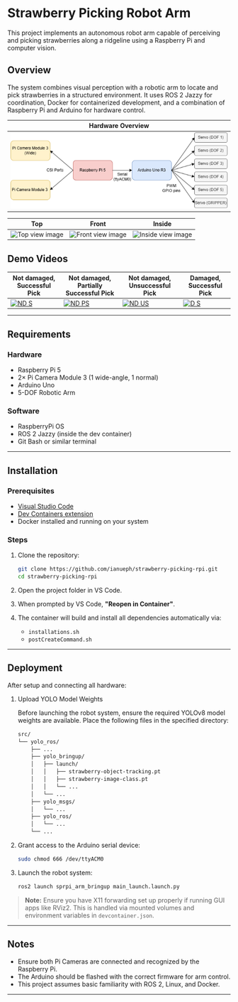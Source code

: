 # Strawberry Picking Robot Arm

This project implements an autonomous robot arm capable of perceiving and picking strawberries along a ridgeline using a Raspberry Pi and computer vision.

## Overview

The system combines visual perception with a robotic arm to locate and pick strawberries in a structured environment. It uses ROS 2 Jazzy for coordination, Docker for containerized development, and a combination of Raspberry Pi and Arduino for hardware control.

<div align="center">
  <table>
    <thead>
      <tr>
        <th>Hardware Overview</th>
      </tr>
    </thead>
    <tbody>
      <tr>
        <td><img src="media/system%20overview.drawio.png" alt="System Overview" /></td>
      </tr>
    </tbody>
  </table>
  </p/>
</div>

<div align="center">
  <table>
    <thead>
      <tr>
        <th>Top</th>
        <th>Front</th>
        <th>Inside</th>
      </tr>
    </thead>
    <tbody>
      <tr>
        <td><img src="media/top_view.png" alt="Top view image" width="250" /></td>
        <td><img src="media/front_view.png" alt="Front view image" width="250" /></td>
        <td><img src="media/inside_view.png" alt="Inside view image" width="250" /></td>
      </tr>
    </tbody>
  </table>
</div>

## Demo Videos

<table>
  <thead>
    <tr>
      <th>Not damaged, Successful Pick</th>
      <th>Not damaged, Partially Successful Pick</th>
      <th>Not damaged, Unsuccessful Pick</th>
      <th>Damaged, Successful Pick</th>
    </tr>
  </thead>
  <tbody>
    <tr>
      <td>
        <a href="https://www.youtube.com/shorts/Jc2jJJqsEMs" target="_blank">
          <img src="https://i.ytimg.com/vi/Jc2jJJqsEMs/hqdefault.jpg" alt="ND S" />
        </a>
      </td>
      <td>
        <a href="https://www.youtube.com/shorts/nUUJdWZODPo" target="_blank">
          <img src="https://i.ytimg.com/vi/nUUJdWZODPo/hqdefault.jpg" alt="ND PS" />
        </a>
      </td>
      <td>
        <a href="https://www.youtube.com/shorts/5XrlYmzagXs" target="_blank">
          <img src="https://i.ytimg.com/vi/5XrlYmzagXs/hqdefault.jpg" alt="ND US" />
        </a>
      </td>
      <td>
        <a href="https://www.youtube.com/shorts/FgwHGqu-LLM" target="_blank">
          <img src="https://i.ytimg.com/vi/FgwHGqu-LLM/hqdefault.jpg" alt="D S" />
        </a>
      </td>
    </tr>
  </tbody>
</table>

---

## Requirements

### Hardware

- Raspberry Pi 5
- 2× Pi Camera Module 3 (1 wide-angle, 1 normal)
- Arduino Uno
- 5-DOF Robotic Arm

### Software

- RaspberryPi OS
- ROS 2 Jazzy (inside the dev container)
- Git Bash or similar terminal

---

## Installation

### Prerequisites

- [Visual Studio Code](https://code.visualstudio.com/)
- [Dev Containers extension](https://marketplace.visualstudio.com/items?itemName=ms-vscode-remote.remote-containers)
- Docker installed and running on your system

### Steps

1. Clone the repository:
    ```bash
    git clone https://github.com/ianueph/strawberry-picking-rpi.git
    cd strawberry-picking-rpi
    ```

2. Open the project folder in VS Code.

3. When prompted by VS Code, **"Reopen in Container"**.

4. The container will build and install all dependencies automatically via:
   - `installations.sh`
   - `postCreateCommand.sh`

---

## Deployment

After setup and connecting all hardware:

1. Upload YOLO Model Weights

    Before launching the robot system, ensure the required YOLOv8 model weights are available. Place the following files in the specified directory:

    ```bash
    src/
    └── yolo_ros/
        ├── ...
        ├── yolo_bringup/
        │   ├── launch/
        │   │   ├── strawberry-object-tracking.pt
        │   │   ├── strawberry-image-class.pt
        │   │   └── ...
        │   └── ...
        ├── yolo_msgs/
        │   └── ...
        ├── yolo_ros/
        │   └── ...
        └── ...
    ```

1. Grant access to the Arduino serial device:

    ```bash
    sudo chmod 666 /dev/ttyACM0
    ```

2. Launch the robot system:

    ```bash
    ros2 launch sprpi_arm_bringup main_launch.launch.py
    ```
> **Note:** Ensure you have X11 forwarding set up properly if running GUI apps like RViz2. This is handled via mounted volumes and environment variables in `devcontainer.json`.

---

## Notes

- Ensure both Pi Cameras are connected and recognized by the Raspberry Pi.
- The Arduino should be flashed with the correct firmware for arm control.
- This project assumes basic familiarity with ROS 2, Linux, and Docker.

---
